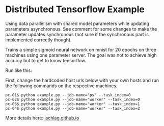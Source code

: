 # Distributed Tensorflow Example 

Using data parallelism with shared model parameters while updating parameters asynchronous. See comment for some changes to make the parameter updates synchronous (not sure if the synchronous part is implemented correctly though).

Trains a simple sigmoid neural network on mnist for 20 epochs on three machines using one parameter server. The goal was not to achieve high accurcy but to get to know tensorflow.

Run like this: 

First, change the hardcoded host urls below with your own hosts and run the following commands on the respective machines.

```
pc-01$ python example.py --job-name="ps" --task_index=0 
pc-02$ python example.py --job-name="worker" --task_index=0 
pc-03$ python example.py --job-name="worker" --task_index=1 
pc-04$ python example.py --job-name="worker" --task_index=2 
```

More details here: [ischlag.github.io](http://ischlag.github.io/)
